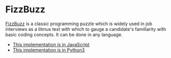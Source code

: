 # FizzBuzz

[FizzBuzz](http://programmers.stackexchange.com/questions/15623/fizzbuzz-really) is a classic programming puzzle which is widely used in job interviews as a litmus test with which to gauge a candidate's familiarity with basic coding concepts. It can be done in any language.
 
* <a href="https://github.com/vijithassar/fizzbuzz/blob/master/fizzbuzz.js">This implementation is in JavaScript</a>
* <a href="https://github.com/vijithassar/fizzbuzz/blob/master/fizzbuzz.py">This implementation is in Python3</a>

